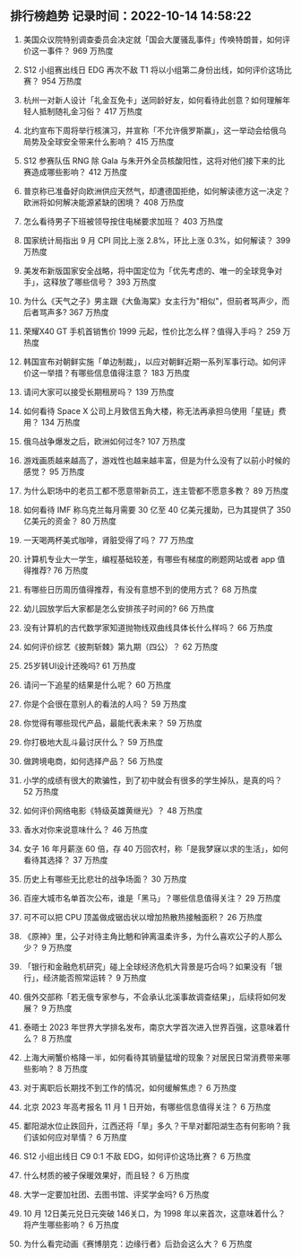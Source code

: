 
## 排行榜趋势 记录时间：2022-10-14 14:58:22
  
  1. 美国众议院特别调查委员会决定就「国会大厦骚乱事件」传唤特朗普，如何评价这一事件？ 969 万热度
    
  2. S12 小组赛出线日 EDG 再次不敌 T1 将以小组第二身份出线，如何评价这场比赛？ 954 万热度
    
  3. 杭州一对新人设计「礼金互免卡」送同龄好友，如何看待此创意？如何理解年轻人抵制随礼金习俗？ 417 万热度
    
  4. 北约宣布下周将举行核演习，并宣称「不允许俄罗斯赢」，这一举动会给俄乌局势及全球安全带来什么影响？ 415 万热度
    
  5. S12 参赛队伍 RNG 除 Gala 与朱开外全员核酸阳性，这将对他们接下来的比赛造成哪些影响？ 412 万热度
    
  6. 普京称已准备好向欧洲供应天然气，却遭德国拒绝，如何解读德方这一决定？欧洲将如何解决能源紧缺的困境？ 408 万热度
    
  7. 怎么看待男子下班被领导按住电梯要求加班？ 403 万热度
    
  8. 国家统计局指出 9 月 CPI 同比上涨 2.8%，环比上涨 0.3%，如何解读？ 399 万热度
    
  9. 美发布新版国家安全战略，将中国定位为「优先考虑的、唯一的全球竞争对手」，这释放了哪些信号？ 393 万热度
    
  10. 为什么《天气之子》男主跟《大鱼海棠》女主行为"相似"，但前者骂声少，而后者骂声多? 367 万热度
    
  11. 荣耀X40 GT 手机首销售价 1999 元起，性价比怎么样？值得入手吗？ 259 万热度
    
  12. 韩国宣布对朝鲜实施「单边制裁」，以应对朝鲜近期一系列军事行动。如何评价这一举措？有哪些信息值得注意？ 183 万热度
    
  13. 请问大家可以接受长期租房吗？ 139 万热度
    
  14. 如何看待 Space X 公司上月致信五角大楼，称无法再承担乌使用「星链」费用？ 134 万热度
    
  15. 俄乌战争爆发之后，欧洲如何过冬? 107 万热度
    
  16. 游戏画质越来越高了，游戏性也越来越丰富，但是为什么没有了以前小时候的感觉？ 95 万热度
    
  17. 为什么职场中的老员工都不愿意带新员工，连主管都不愿意多教？ 89 万热度
    
  18. 如何看待 IMF 称乌克兰每月需要 30 亿至 40 亿美元援助，已为其提供了 350 亿美元的资金？ 80 万热度
    
  19. 一天喝两杯美式咖啡，肾脏受得了吗？ 77 万热度
    
  20. 计算机专业大一学生，编程基础较差，有哪些有梯度的刷题网站或者 app 值得推荐? 76 万热度
    
  21. 有哪些日历周历值得推荐，有没有意想不到的使用方式？ 68 万热度
    
  22. 幼儿园放学后大家都是怎么安排孩子时间的? 66 万热度
    
  23. 没有计算机的古代数学家知道抛物线双曲线具体长什么样吗？ 66 万热度
    
  24. 如何评价综艺《披荆斩棘》第九期（四公）？ 62 万热度
    
  25. 25岁转UI设计还晚吗? 61 万热度
    
  26. 请问一下追星的结果是什么呢？ 60 万热度
    
  27. 你是个会很在意别人的看法的人吗？ 59 万热度
    
  28. 你觉得有哪些现代产品，最能代表未来？ 59 万热度
    
  29. 你打极地大乱斗最讨厌什么？ 59 万热度
    
  30. 做跨境电商，如何选择产品？ 56 万热度
    
  31. 小学的成绩有很大的欺骗性，到了初中就会有很多的学生掉队，是真的吗？ 52 万热度
    
  32. 如何评价网络电影《特级英雄黄继光》？ 48 万热度
    
  33. 香水对你来说意味什么？ 46 万热度
    
  34. 女子 16 年月薪涨 60 倍，存 40 万回农村，称「是我梦寐以求的生活」，如何看待其选择？ 37 万热度
    
  35. 历史上有哪些无比悲壮的战争场面？ 30 万热度
    
  36. 百座大城市名单首次公布，谁是「黑马」？哪些信息值得关注？ 29 万热度
    
  37. 可不可以把 CPU 顶盖做成锯齿状以增加热散热接触面积？ 26 万热度
    
  38. 《原神》里，公子对待主角比魈和钟离温柔许多，为什么喜欢公子的人那么少？ 9 万热度
    
  39. 「银行和金融危机研究」碰上全球经济危机大背景是巧合吗？如果没有「银行」，经济能否照常运转？ 9 万热度
    
  40. 俄外交部称「若无俄专家参与，不会承认北溪事故调查结果」，后续将如何发展？ 9 万热度
    
  41. 泰晤士 2023 年世界大学排名发布，南京大学首次进入世界百强，这意味着什么？ 8 万热度
    
  42. 上海大闸蟹价格降一半，如何看待其销量猛增的现象？对居民日常消费带来哪些影响？ 8 万热度
    
  43. 对于离职后长期找不到工作的情况，如何缓解焦虑？ 6 万热度
    
  44. 北京 2023 年高考报名 11 月 1 日开始，有哪些信息值得关注？ 6 万热度
    
  45. 鄱阳湖水位止跌回升，江西还将「旱」多久？干旱对鄱阳湖生态有何影响？我们该如何应对旱情？ 6 万热度
    
  46. S12 小组出线日 C9 0:1 不敌 EDG，如何评价这场比赛？ 6 万热度
    
  47. 什么材质的被子保暖效果好，而且轻？ 6 万热度
    
  48. 大学一定要加社团、去图书馆、评奖学金吗? 6 万热度
    
  49. 10 月 12日美元兑日元突破 146关口，为 1998 年以来首次，这意味着什么？将产生哪些影响？ 6 万热度
    
  50. 为什么看完动画《赛博朋克：边缘行者》后劲会这么大？ 6 万热度
    